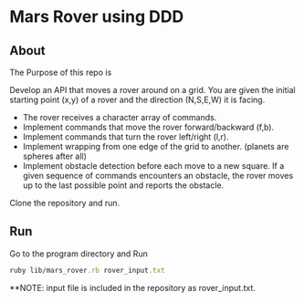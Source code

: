 # Mars Rover using DDD

## About
The Purpose of this repo is

Develop an API that moves a rover around on a grid.
 You are given the initial starting point (x,y) of a rover and the direction (N,S,E,W) it is facing.
 - The rover receives a character array of commands.
 - Implement commands that move the rover forward/backward (f,b).
 - Implement commands that turn the rover left/right (l,r).
 - Implement wrapping from one edge of the grid to another. (planets are spheres after all)
 - Implement obstacle detection before each move to a new square.
   If a given sequence of commands encounters an obstacle, the rover moves up to the last possible point and reports the obstacle.


Clone the repository and run.

## Run

Go to the program directory and Run

```ruby
ruby lib/mars_rover.rb rover_input.txt
```


**NOTE: input file is included in the repository as rover_input.txt.
